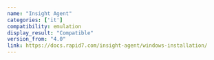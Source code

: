 ```yaml
---
name: "Insight Agent"
categories: ['it']
compatibility: emulation
display_result: "Compatible"
version_from: "4.0"
link: https://docs.rapid7.com/insight-agent/windows-installation/
---
```

